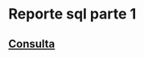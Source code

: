 # Reporte sql parte 1

## [Consulta](https://github.com/locojuhi/Tehcnical-Testing/blob/sql_part_1/Technical_test_part_1.sql)
